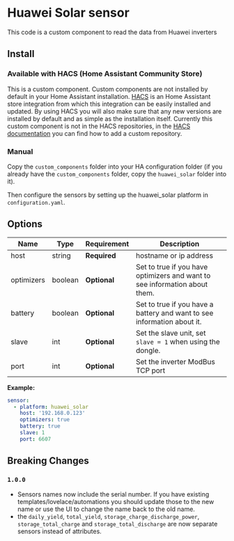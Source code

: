# Huawei Solar sensor
This code is a custom component to read the data from Huawei inverters

## Install

### Available with HACS (Home Assistant Community Store)
This is a custom component. Custom components are not installed by default in your Home Assistant installation. [HACS](https://github.com/custom-components/hacs) is an Home Assistant store integration from which this integration can be easily installed and updated. By using HACS you will also make sure that any new versions are installed by default and as simple as the installation itself.
Currently this custom component is not in the HACS repositories, in the [HACS documentation](https://hacs.xyz/docs/faq/custom_repositories/) you can find how to add a custom repository.

### Manual
Copy the `custom_components` folder into your HA configuration folder (if you already have the `custom_components` folder, copy the `huawei_solar` folder into it).

Then configure the sensors by setting up the huawei_solar platform in `configuration.yaml`.

## Options

| Name | Type | Requirement | Description
| ---- | ---- | ------- | -----------
| host | string | **Required** | hostname or ip address
| optimizers | boolean | **Optional** | Set to true if you have optimizers and want to see information about them.
| battery | boolean | **Optional** | Set to true if you have a battery and want to see information about it.
| slave | int | **Optional** | Set the slave unit, set `slave = 1` when using the dongle.
| port | int | **Optional** | Set the inverter ModBus TCP port 

**Example:**

```yaml
sensor:
  - platform: huawei_solar   
    host: '192.168.0.123'
    optimizers: true
    battery: true
    slave: 1
    port: 6607
```

## Breaking Changes

### `1.0.0`

- Sensors names now include the serial number. If you have existing templates/lovelace/automations you should update those to the new name or use the UI to change the name back to the old name.
- the `daily_yield`, `total_yield`, `storage_charge_discharge_power`, `storage_total_charge` and `storage_total_discharge` are now separate sensors instead of attributes.
